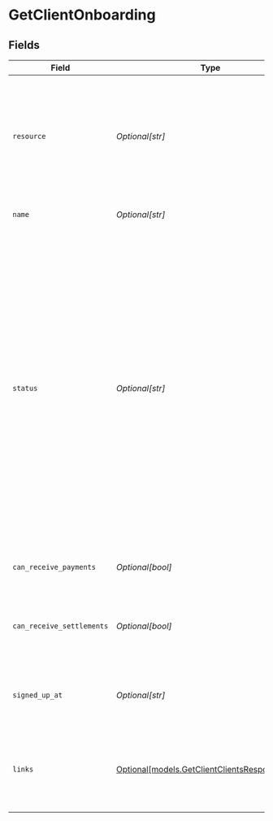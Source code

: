 # GetClientOnboarding


## Fields

| Field                                                                                                                                                                                                                                                                                                                     | Type                                                                                                                                                                                                                                                                                                                      | Required                                                                                                                                                                                                                                                                                                                  | Description                                                                                                                                                                                                                                                                                                               |
| ------------------------------------------------------------------------------------------------------------------------------------------------------------------------------------------------------------------------------------------------------------------------------------------------------------------------- | ------------------------------------------------------------------------------------------------------------------------------------------------------------------------------------------------------------------------------------------------------------------------------------------------------------------------- | ------------------------------------------------------------------------------------------------------------------------------------------------------------------------------------------------------------------------------------------------------------------------------------------------------------------------- | ------------------------------------------------------------------------------------------------------------------------------------------------------------------------------------------------------------------------------------------------------------------------------------------------------------------------- |
| `resource`                                                                                                                                                                                                                                                                                                                | *Optional[str]*                                                                                                                                                                                                                                                                                                           | :heavy_minus_sign:                                                                                                                                                                                                                                                                                                        | Indicates the response contains an onboarding status object. Will always contain the string `onboarding` for this resource type.                                                                                                                                                                                          |
| `name`                                                                                                                                                                                                                                                                                                                    | *Optional[str]*                                                                                                                                                                                                                                                                                                           | :heavy_minus_sign:                                                                                                                                                                                                                                                                                                        | The name of the organization.                                                                                                                                                                                                                                                                                             |
| `status`                                                                                                                                                                                                                                                                                                                  | *Optional[str]*                                                                                                                                                                                                                                                                                                           | :heavy_minus_sign:                                                                                                                                                                                                                                                                                                        | The current status of the organization's onboarding process.<br/><br/>* `needs-data` — The merchant needs to provide additional information<br/>* `in-review` — The merchant provided all information, awaiting review from Mollie<br/>* `completed` — The onboarding is completed<br/><br/>Possible values: `needs-data` `in-review` `completed` |
| `can_receive_payments`                                                                                                                                                                                                                                                                                                    | *Optional[bool]*                                                                                                                                                                                                                                                                                                          | :heavy_minus_sign:                                                                                                                                                                                                                                                                                                        | Whether the organization can receive payments.                                                                                                                                                                                                                                                                            |
| `can_receive_settlements`                                                                                                                                                                                                                                                                                                 | *Optional[bool]*                                                                                                                                                                                                                                                                                                          | :heavy_minus_sign:                                                                                                                                                                                                                                                                                                        | Whether the organization can receive settlements to their external bank account.                                                                                                                                                                                                                                          |
| `signed_up_at`                                                                                                                                                                                                                                                                                                            | *Optional[str]*                                                                                                                                                                                                                                                                                                           | :heavy_minus_sign:                                                                                                                                                                                                                                                                                                        | The sign up date time of the organization in [ISO 8601](https://en.wikipedia.org/wiki/ISO_8601) format.                                                                                                                                                                                                                   |
| `links`                                                                                                                                                                                                                                                                                                                   | [Optional[models.GetClientClientsResponseLinks]](../models/getclientclientsresponselinks.md)                                                                                                                                                                                                                              | :heavy_minus_sign:                                                                                                                                                                                                                                                                                                        | An object with several relevant URLs. Every URL object will contain an `href` and a `type` field.                                                                                                                                                                                                                         |